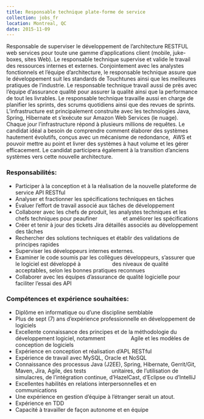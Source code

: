 ```yaml
---
title: Responsable technique plate-forme de service
collection: jobs_fr
location: Montreal, QC
date: 2015-11-09
---
```


Responsable de superviser le développement de l’architecture RESTFUL web services pour toute une gamme d’applications client (mobile, juke-boxes, sites Web). Le responsable technique supervise et valide le travail des ressources internes et externes. Conjointement avec les analystes fonctionnels et l’équipe d’architecture, le responsable technique assure que le développement suit les standards de Touchtunes ainsi que les meilleures pratiques de l’industrie. Le responsable technique travail aussi de près avec l’équipe d’assurance qualité pour assurer la qualité ainsi que la performance de tout les livrables. Le responsable technique travaille aussi en charge de planifier les sprints, des scrums quotidiens ainsi que des revues de sprints.
 
L’infrastructure est principalement construite avec les technologies Java, Spring, Hibernate et s’exécute sur Amazon Web Services (le nuage). Chaque jour l’infrastructure répond à plusieurs millions de requêtes. Le candidat idéal a besoin de comprendre comment élaborer des systèmes hautement évolutifs, conçus avec un mécanisme de redondance,  AWS et pouvoir mettre au point et livrer des systèmes à haut volume et les gérer efficacement. Le candidat participera également à la transition d’anciens systèmes vers cette nouvelle architecture.
 

### Responsabilités:

- Participer à la conception et à la réalisation de la nouvelle plateforme de service API RESTful
- Analyser et fractionner les spécifications techniques en tâches
- Évaluer l’effort de travail associé aux tâches de développement
- Collaborer avec les chefs de produit, les analystes techniques et les chefs techniques pour peaufiner                 et améliorer les spécifications
- Créer et tenir à jour des tickets Jira détaillés associés au développement des tâches
- Rechercher des solutions techniques et établir des validations de principes rapides
- Superviser les développeurs internes externes.
- Examiner le code soumis par les collègues développeurs, s’assurer que le logiciel est développé à                     des niveaux de qualité acceptables, selon les bonnes pratiques reconnues
- Collaborer avec les équipes d’assurance de qualité logicielle pour faciliter l’essai des API


### Compétences et expérience souhaitées:

- Diplôme en informatique ou d’une discipline semblable
- Plus de sept (7) ans d’expérience professionnelle en développement de logiciels
- Excellente connaissance des principes et de la méthodologie du développement logiciel, notamment                 Agile et les modèles de conception de logiciels
- Expérience en conception et réalisation d’APL RESTful
- Expérience de travail avec MySQL, Oracle et NoSQL
- Connaissance des processus Java (J2EE), Spring, Hibernate, Gerrit/Git, Maven, Jira, Agile, des tests                 unitaires, de l’utilisation de simulacres, de l’intégration continue, d’HazelCast, d’Eclipse ou d’IntelliJ
- Excellentes habilités en relations interpersonnelles et en communications
- Une expérience en gestion d’équipe à l’étranger serait un atout.
- Expérience en TDD
- Capacité à travailler de façon autonome et en équipe